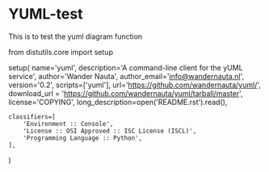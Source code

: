 # YUML-test
This is to test the yuml diagram function

from distutils.core import setup

setup(
    name='yuml',
    description='A command-line client for the yUML service',
    author='Wander Nauta',
    author_email='info@wandernauta.nl',
    version='0.2',
    scripts=['yuml'],
    url='https://github.com/wandernauta/yuml/',
    download_url = 'https://github.com/wandernauta/yuml/tarball/master',
    license='COPYING',
    long_description=open('README.rst').read(),

    classifiers=[
        'Environment :: Console',
        'License :: OSI Approved :: ISC License (ISCL)',
        'Programming Language :: Python',
    ],
)
